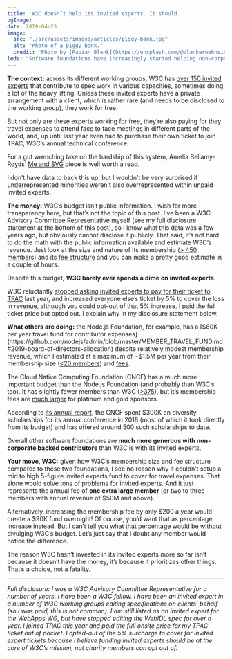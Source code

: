 ```yaml
---
title: 'W3C doesn’t help its invited experts. It should.'
ogImage:
date: 2019-04-23
image:
  src: "./src/assets/images/articles/piggy-bank.jpg"
  alt: "Photo of a piggy bank."
  credit: "Photo by [Fabian Blank](https://unsplash.com/@blankerwahnsinn) on [Unsplash](https://unsplash.com/photos/pink-pig-figurine-on-white-surface-pElSkGRA2NU)"
lede: "Software foundations have increasingly started helping non-corporate backed contributors with travel expenses. W3C has been lagging way behind. Until last year, 'invited experts'—W3C jargon for individual contributors—even had to pay to attend the technical conference in which they come work for free. It’s time for change."
---
```


**The context:** across its different working groups, W3C has [over 150 invited experts](https://www.w3.org/participate/invited-experts/list) that contribute to spec work in various capacities, sometimes doing a lot of the heavy lifting. Unless these invited experts have a private arrangement with a client, which is rather rare (and needs to be disclosed to the working group), they work for free.

But not only are these experts working for free, they’re also paying for they travel expenses to attend face to face meetings in different parts of the world, and, up until last year even had to purchase their own ticket to join TPAC, W3C’s annual technical conference.

For a gut wrenching take on the hardship of this system, Amelia Bellamy-Royds’ [Me and SVG](https://codepen.io/AmeliaBR/post/me-and-svg) piece is well worth a read.

I don’t have data to back this up, but I wouldn’t be very surprised if underrepresented minorities weren’t also overrepresented within unpaid invited experts.

**The money:** W3C’s budget isn’t public information. I wish for more transparency here, but that’s not the topic of this post. I’ve been a W3C Advisory Committee Representative myself (see my full disclosure statement at the bottom of this post), so I know what this data was a few years ago, but obviously cannot disclose it publicly. That said, it’s not hard to do the math with the public information available and estimate W3C’s revenue. Just look at the size and nature of its membership ([> 450 members](https://www.w3.org/Consortium/Member/List)) and its [fee structure](https://www.w3.org/Consortium/fees?countryCode=US&quarter=01-01&year=2019#results) and you can make a pretty good estimate in a couple of hours.

Despite this budget, **W3C barely ever spends a dime on invited experts**.

W3C reluctantly [stopped asking invited experts to pay for their ticket to TPAC](https://www.w3.org/2018/10/TPAC/#iefund) last year, and increased everyone else’s ticket by 5% to cover the loss in revenue, although you could opt-out of that 5% increase. I paid the full ticket price but opted out. I explain why in my disclosure statement below.

**What others are doing:** the Node.js Foundation, for example, has a [$60K per year travel fund for contributor expenses](https://github.com/nodejs/admin/blob/master/MEMBER_TRAVEL_FUND.md#2019-board-of-directors-allocation) despite relatively modest membership revenue, which I estimated at a maximum of ~$1.5M per year from their membership size ([<20 members](https://foundation.nodejs.org/about/members)) and [fees](https://foundation.nodejs.org/about/join).

The Cloud Native Computing Foundation (CNCF) has a much more important budget than the Node.js Foundation (and probably than W3C’s too). It has slightly fewer members than W3C ([>375](https://www.cncf.io/about/join/)), but it’s membership fees are [much larger](https://www.cncf.io/about/join/) for platinum and gold sponsors.

According to [its annual report](https://www.cncf.io/cncf-annual-report-2018/#community-engagement), the CNCF spent $300K on diversity scholarships for its annual conference in 2018 (most of which it took directly from its budget) and has offered around 500 such scholarships to date.

Overall other software foundations are **much more generous with non-corporate backed contributors** than W3C is with its invited experts.

**Your move, W3C:** given how W3C’s membership size and fee structure compares to these two foundations, I see no reason why it couldn’t setup a mid to high 5-figure invited experts fund to cover for travel expenses. That alone would solve tons of problems for invited experts. And it just represents the annual fee of **one extra large member** (or two to three members with annual revenue of $50M and above).

Alternatively, increasing the membership fee by only $200 a year would create a $90K fund overnight! Of course, you’d want that as percentage increase instead. But I can’t tell you what that percentage would be without divulging W3C’s budget. Let’s just say that I doubt any member would notice the difference.

The reason W3C hasn’t invested in its invited experts more so far isn’t because it doesn’t have the money, it’s because it prioritizes other things. That’s a choice, not a fatality.

---

_Full disclosure: I was a W3C Advisory Committee Representative for a number of years. I have been a W3C fellow. I have been an invited expert in a number of W3C working groups editing specifications on clients’ behalf (so I was paid, this is not common). I am still listed as an invited expert for the WebApps WG, but have stopped editing the WebIDL spec for over a year. I joined TPAC this year and paid the full onsite price for my TPAC ticket out of pocket. I opted-out of the 5% surcharge to cover for invited expert tickets because I believe funding invited experts should be at the core of W3C’s mission, not charity members can opt out of._
